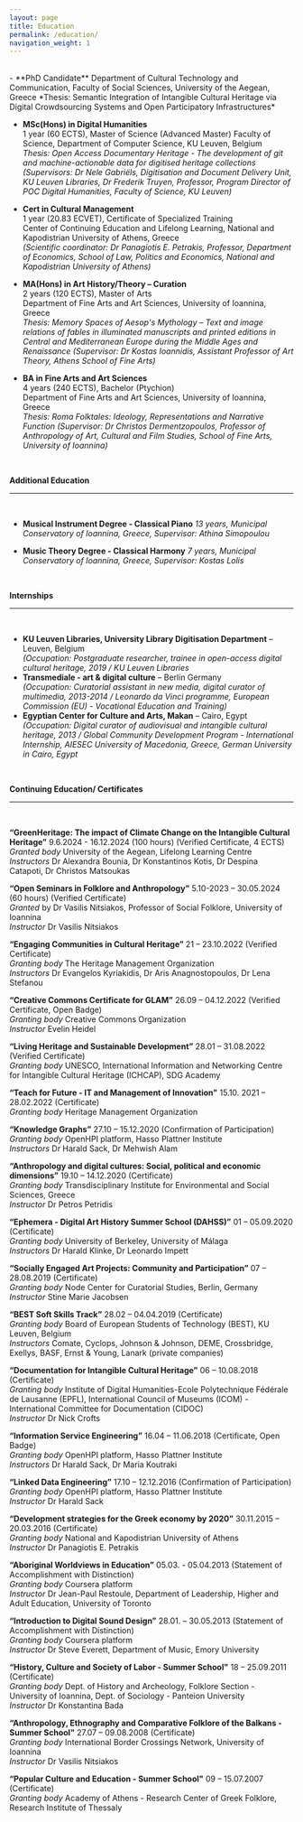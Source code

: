 ```yaml
---
layout: page
title: Education
permalink: /education/
navigation_weight: 1
---
```


<br/>
- **PhD Candidate**  
Department of Cultural Technology and Communication, Faculty of Social Sciences, University of the Aegean, Greece  
*Thesis: Semantic Integration of Intangible Cultural Heritage via Digital Crowdsourcing Systems and Open Participatory Infrastructures*

- **MSc(Hons) in Digital Humanities**  
1 year (60 ECTS), Master of Science (Advanced Master) 
Faculty of Science, Department of Computer Science, KU Leuven, Belgium  
*Thesis: Open Access Documentary Heritage - The development of git and machine-actionable data for digitised heritage collections (Supervisors: Dr Nele Gabriëls, Digitisation and Document Delivery Unit, KU Leuven Libraries, Dr Frederik Truyen, Professor, Program Director of POC Digital Humanities, Faculty of Science, KU Leuven)*

- **Cert in Cultural Management**  
1 year (20.83 ECVET), Certificate of Specialized Training  
Center of Continuing Education and Lifelong Learning, National and Kapodistrian University of Athens, Greece  
*(Scientific coordinator: Dr Panagiotis E. Petrakis, Professor, Department of Economics, School of Law, Politics and Economics, National and Kapodistrian University of Athens)*

- **MA(Hons) in Art History/Theory – Curation**  
2 years (120 ECTS), Master of Arts  
Department of Fine Arts and Art Sciences, University of Ioannina, Greece  
*Thesis: Memory Spaces of Aesop's Mythology – Text and image relations of fables in illuminated manuscripts
and printed editions in Central and Mediterranean Europe during the Middle Ages and Renaissance
(Supervisor: Dr Kostas Ioannidis, Assistant Professor of Art Theory, Athens School of Fine Arts)*

- **BA in Fine Arts and Art Sciences**  
4 years (240 ECTS), Bachelor (Ptychion)  
Department of Fine Arts and Art Sciences, University of Ioannina, Greece  
*Thesis: Roma Folktales: Ideology, Representations and Narrative Function (Supervisor: Dr Christos Dermentzopoulos, Professor of Anthropology of Art, Cultural and Film Studies, School of Fine Arts, University of Ioannina)*

<br/>

**Additional Education**  

---  
<br/>

- **Musical Instrument Degree - Classical Piano**
*13 years, Municipal Conservatory of Ioannina, Greece, Supervisor: Athina Simopoulou*

- **Music Theory Degree - Classical Harmony**
*7 years, Municipal Conservatory of Ioannina, Greece, Supervisor: Kostas Lolis*


<br/>


**Internships**  

---
<br>

- **KU Leuven Libraries, University Library Digitisation Department** – Leuven, Belgium  
*(Occupation: Postgraduate researcher, trainee in open-access digital cultural heritage, 2019 / KU Leuven Libraries*
- **Transmediale - art & digital culture** – Berlin Germany  
*(Occupation: Curatorial assistant in new media, digital curator of multimedia, 2013-2014 / Leonardo da Vinci programme, European Commission (EU) - Vocational Education and Training)*
- **Egyptian Center for Culture and Arts, Makan** – Cairo, Egypt  
*(Occupation: Digital curator of audiovisual and intangible cultural heritage, 2013 / Global Community Development Program - International Internship, AIESEC University of Macedonia, Greece, German University in Cairo, Egypt*

<br/>


**Continuing Education/ Certificates**

---
<br>

**“GreenHeritage: The impact of Climate Change on the Intangible Cultural Heritage”** 9.6.2024 - 16.12.2024 (100 hours) (Verified Certificate, 4 ECTS)  
*Granted body* University of the Aegean, Lifelong Learning Centre  
*Instructors* Dr Alexandra Bounia, Dr Konstantinos Kotis, Dr Despina Catapoti, Dr Christos Matsoukas  

**“Open Seminars in Folklore and Anthropology”** 5.10-2023 – 30.05.2024 (60 hours)	(Verified Certificate)  
*Granted* by Dr	Vasilis Nitsiakos, Professor of Social Folklore, University of Ioannina  
*Instructor*	Dr Vasilis Nitsiakos  

**“Engaging Communities in Cultural Heritage”** 21 – 23.10.2022	(Verified Certificate)  
*Granting body*	The Heritage Management Organization  
*Instructors*	Dr Evangelos Kyriakidis, Dr Aris Anagnostopoulos, Dr Lena Stefanou  

**“Creative Commons Certificate for GLAM”** 26.09 – 04.12.2022 (Verified Certificate, Open Badge)  
*Granting body*	Creative Commons Organization  
*Instructor*	Evelin Heidel  

**“Living Heritage and Sustainable Development”** 28.01 – 31.08.2022 (Verified Certificate)  
*Granting body*	UNESCO, International Information and Networking Centre for Intangible Cultural Heritage 	(ICHCAP), SDG Academy  

**“Teach for Future - IT and Management of Innovation"** 15.10. 2021 – 28.02.2022 (Certificate)  
*Granting body*	Heritage Management Organization  

**“Knowledge Graphs”** 27.10 – 15.12.2020 (Confirmation of Participation)  
*Granting body*	OpenHPI platform, Hasso Plattner Institute  
*Instructors*	Dr Harald Sack, Dr Mehwish Alam  

**“Anthropology and digital cultures: Social, political and economic dimensions”** 19.10 – 14.12.2020 (Certificate)  
*Granting body*	Transdisciplinary Institute for Environmental and Social Sciences, Greece  
*Instructor*	Dr Petros Petridis  

**“Ephemera - Digital Art History Summer School (DAHSS)”** 01 – 05.09.2020 (Certificate)  
*Granting body*	University of Berkeley, University of Málaga  
*Instructors*	Dr Harald Klinke, Dr Leonardo Impett  

**“Socially Engaged Art Projects: Community and Participation”** 07 – 28.08.2019 (Certificate)  
*Granting body*	Node Center for Curatorial Studies, Berlin, Germany  
*Instructor*	Stine Marie Jacobsen  

**“BEST Soft Skills Track”** 28.02 – 04.04.2019 (Certificate)  
*Granting body*	Board of European Students of Technology (BEST), KU Leuven, Belgium  
*Instructors*	Comate, Cyclops, Johnson & Johnson, DEME, Crossbridge, Exellys, BASF, Ernst & Young, 	Lanark (private companies)  

**“Documentation for Intangible Cultural Heritage”** 06 – 10.08.2018 (Certificate)  
*Granting body*	Institute of Digital Humanities-Ecole Polytechnique Fédérale de Lausanne (EPFL), International 	Council of Museums (ICOM) - International Committee for Documentation (CIDOC)  
*Instructor* Dr Nick Crofts  

**“Information Service Engineering”** 16.04 – 11.06.2018 (Certificate, Open Badge)  
*Granting body*	OpenHPI platform, Hasso Plattner Institute  
*Instructors*	Dr Harald Sack, Dr Maria Koutraki  

**“Linked Data Engineering”** 17.10 – 12.12.2016 (Confirmation of Participation)  
*Granting body*	OpenHPI platform, Hasso Plattner Institute  
*Instructor*	Dr Harald Sack  

**“Development strategies for the Greek economy by 2020”** 30.11.2015 – 20.03.2016 (Certificate)  
*Granting body*	National and Kapodistrian University of Athens  
*Instructor*	Dr Panagiotis E. Petrakis  

**“Aboriginal Worldviews in Education”** 05.03. - 05.04.2013 (Statement of Accomplishment with Distinction)  
*Granting body*	Coursera platform  
*Instructor*	Dr Jean-Paul Restoule, Department of Leadership, Higher and Adult Education, University 	of Toronto  

**“Introduction to Digital Sound Design”** 28.01. – 30.05.2013 (Statement of Accomplishment with Distinction)  
*Granting body*	Coursera platform  
*Instructor*	Dr Steve Everett, Department of Music, Emory University  

**“History, Culture and Society of Labor - Summer School"** 18 – 25.09.2011 (Certificate)  
*Granting body*	Dept. of History and Archeology, Folklore Section - University of Ioannina, Dept. of 		Sociology - 	Panteion University  
*Instructor*	Dr Konstantina Bada  

**“Anthropology, Ethnography and Comparative Folklore of the Balkans - Summer School"** 27.07 – 09.08.2008 (Certificate)  
*Granting body*	International Border Crossings Network, University of Ioannina  
*Instructor*	Dr Vasilis Nitsiakos  

**“Popular Culture and Education - Summer School"** 09 – 15.07.2007 (Certificate)  
*Granting body*	Academy of Athens - Research Center of Greek Folklore, Research Institute of Thessaly  


